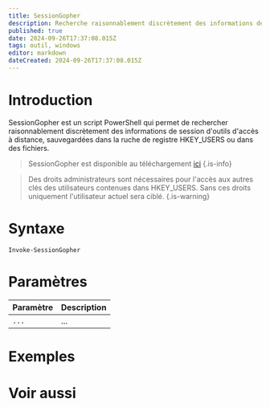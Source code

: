 ```yaml
---
title: SessionGopher
description: Recherche raisonnablement discrètement des informations de session d'outils d'accès à distance, sauvegardées dans la ruche de registre HKEY_USERS ou dans des fichiers.
published: true
date: 2024-09-26T17:37:08.015Z
tags: outil, windows
editor: markdown
dateCreated: 2024-09-26T17:37:08.015Z
---
```


# Introduction

SessionGopher est un script PowerShell qui permet de rechercher raisonnablement discrètement des informations de session d'outils d'accès à distance, sauvegardées dans la ruche de registre HKEY_USERS ou dans des fichiers.

> SessionGopher est disponible au téléchargement [ici](https://github.com/Arvanaghi/SessionGopher)
{.is-info}

> Des droits administrateurs sont nécessaires pour l'accès aux autres clés des utilisateurs contenues dans HKEY_USERS. Sans ces droits uniquement l'utilisateur actuel sera ciblé.
{.is-warning}

# Syntaxe

`Invoke-SessionGopher`

# Paramètres

| Paramètre | Description |
| --------- | ----------- |
| `...`     | ...         |

# Exemples

# Voir aussi
